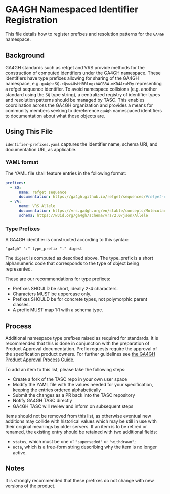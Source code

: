 # GA4GH Namespaced Identifier Registration

This file details how to register prefixes and resolution patterns for the `GA4GH` namespace.

## Background

GA4GH standards such as refget and VRS provide methods for the construction of computed identifiers under the GA4GH namespace. These identifiers have type prefixes allowing for sharing of the GA4GH namespace, e.g. `ga4gh:SQ.cQvw4UsHHRRlogxbWCB8W-mKD4AraM9y` representing a refget sequence identifier. To avoid namespace collisions (e.g. another standard using the `SQ` type string), a centralized registry of identifier types and resolution patterns should be managed by TASC. This enables coordination across the GA4GH organization and provides a means for community members seeking to dereference `ga4gh` namespaced identifiers to documentation about what those objects are.

## Using This File

`identifier-prefixes.yaml` captures the identifier name, schema URI, and documentation URI, as applicable.

### YAML format

The YAML file shall feature entries in the following format:
```yaml
prefixes:
  - SQ:
      name: refget sequence
      documentation: https://ga4gh.github.io/refget/sequences/#refget-checksum-algorithm
  - VA:
      name: VRS Allele
      documentation: https://vrs.ga4gh.org/en/stable/concepts/MolecularVariation/Allele.html
      schema: https://w3id.org/ga4gh/schema/vrs/2.0/json/Allele
```

### Type Prefixes

A GA4GH identifier is constructed according to this syntax:

```
"ga4gh" ":" type_prefix "." digest
```

The `digest` is computed as described above. The type_prefix is a short alphanumeric code that corresponds to the type of object being represented.

These are our recommendations for type prefixes:

* Prefixes SHOULD be short, ideally 2-4 characters.
* Characters MUST be uppercase only.
* Prefixes SHOULD be for concrete types, not polymorphic parent classes.
* A prefix MUST map 1:1 with a schema type.

## Process

Additional namespace type prefixes raised as required for standards. It is recommended that this is done in conjunction with the preparation of Product Approval documentation. Prefix requests require the approval of the specification product owners. For further guidelines see [the GA4GH Product Approval Process Guide](https://w3id.org/ga4gh/product-approval).

To add an item to this list, please take the following steps:

- Create a fork of the TASC repo in your own user space</li>
- Modify the YAML file with the values needed for your specification, keeping the entries ordered alphabetically
- Submit the changes as a PR back into the TASC repository
- Notify GA4GH TASC directly
- GA4GH TASC will review and inform on subsequent steps

Items should not be removed from this list, as otherwise eventual new additions may collide with historical values which may be still in use with their original meanings by older servers.
If an item is to be retired or renamed, the existing entry should be retained with two additional fields:

- `status`, which must be one of `"superseded"` or `"withdrawn"`;
- `note`, which is a free-form string describing why the item is no longer active.

## Notes

It is strongly recommended that these prefixes do not change with new versions of the product.
